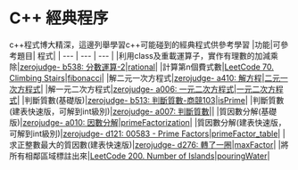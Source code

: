 # C++ 經典程序
c++程式博大精深，這邊列舉學習c++可能碰到的經典程式供參考學習
|功能|可參考題目| 程式|
| --- | --- | --- |
|利用class及重載運算子，實作有理數的加減乘除|[zerojudge- b538: 分數運算-2](https://zerojudge.tw/ShowProblem?problemid=b538)|[rational](https://github.com/FermatPredictor/classicalC_code/blob/master/rational.cpp)|
|計算第n個費式數|[LeetCode 70. Climbing Stairs](https://leetcode.com/problems/climbing-stairs/)|[fibonacci](https://github.com/FermatPredictor/classicalC_code/blob/master/fibonacci.cpp)|
|解二元一次方程式|[zerojudge- a410: 解方程](https://zerojudge.tw/ShowProblem?problemid=a410)|[二元一次方程式](https://github.com/FermatPredictor/classicalC_code/blob/master/%E4%BA%8C%E5%85%83%E4%B8%80%E6%AC%A1%E6%96%B9%E7%A8%8B%E5%BC%8F.cpp)|
|解一元二次方程式|[zerojudge- a006: 一元二次方程式](https://zerojudge.tw/ShowProblem?problemid=a006)|[一元二次方程式](https://github.com/FermatPredictor/classicalC_code/blob/master/%E4%B8%80%E6%AC%A1%E4%BA%8C%E6%AC%A1%E6%96%B9%E7%A8%8B%E5%BC%8F.cpp)|
|判斷質數(基礎版)|[zerojudge- b513: 判斷質數-商競103](https://zerojudge.tw/ShowProblem?problemid=b513)|[isPrime](https://github.com/FermatPredictor/classicalC_code/blob/master/isPrime.cpp)|
|判斷質數(建表快速版，可解到int級別)|[zerojudge- a007: 判斷質數](https://zerojudge.tw/ShowProblem?problemid=a007)||
|質因數分解(基礎版)|[zerojudge- a010: 因數分解](https://zerojudge.tw/ShowProblem?problemid=a010)|[primeFactorization](https://github.com/FermatPredictor/classicalC_code/blob/master/primeFactorization.cpp)|
|質因數分解(建表快速版，可解到int級別)|[zerojudge- d121: 00583 - Prime Factors](https://zerojudge.tw/ShowProblem?problemid=d121)|[primeFactor_table](https://github.com/FermatPredictor/classicalC_code/blob/master/primeFactor_table.cpp)|
|求正整數最大的質因數(建表快速版)|[zerojudge- d276: 轉了一圈](https://zerojudge.tw/ShowProblem?problemid=d276)|[maxFactor](https://github.com/FermatPredictor/classicalC_code/blob/master/maxFactor.cpp)|
|將所有相鄰區域標註出來|[LeetCode 200. Number of Islands](https://leetcode.com/problems/number-of-islands/)|[pouringWater](https://github.com/FermatPredictor/classicalC_code/blob/master/pouringWater.cpp)|

